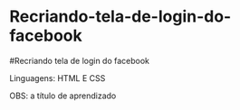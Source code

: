 # Recriando-tela-de-login-do-facebook

#Recriando tela de login do facebook

Linguagens: HTML E CSS

OBS: a título de aprendizado

